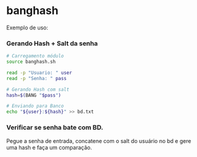 # banghash

Exemplo de uso:

### Gerando Hash + Salt da senha
```sh
# Carregamento módulo
source banghash.sh

read -p "Usuario: " user
read -p "Senha: " pass

# Gerando Hash com salt
hash=$(BANG "$pass")

# Enviando para Banco
echo "${user}:${hash}" >> bd.txt
```

### Verificar se senha bate com BD.
Pegue a senha de entrada, concatene com o salt do usuário no bd e gere uma hash e faça um comparação.
